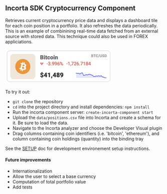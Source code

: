 ## Incorta SDK Cryptocurrency Component

Retrieves current cryptocurrency price data and displays a dashboard tile for each coin
position in a portfolio. It also refreshes the data periodically. This is an example
of combinining real-time data fetched from an external source with stored data. This
technique could also be used in FOREX appliciations.

<img width="341" alt="Sample of rendered crypto tile" src="assets/tile_sample.png">

To try it out:

- `git clone` the repository
- `cd` into the project directory and install dependencies: `npm install`
- Run the incorta component server: `create-incorta-component start`
- Upload the `data/positions.csv` file into Incorta and create a schema for it. Be sure to load the data.
- Navigate to the Incorta analyzer and choose the Developer Visual plugin
- Drag columns containing coin identifiers (i.e. 'bitcoin', 'ethereum'), and column containing coin holdings (quantity) into the binding tray

See the [SETUP](./SETUP.md) doc for development environement setup instructions.

#### Future improvements

- Internationalization
- Allow the user to select a base currency
- Computation of total portfolio value
- Add tests
